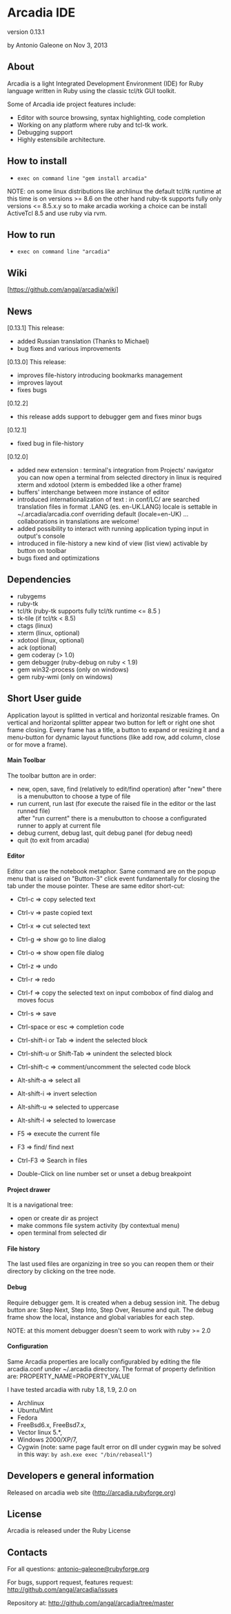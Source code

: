 # Arcadia IDE
version 0.13.1

by Antonio Galeone
on Nov 3, 2013

## About

Arcadia is a light Integrated Development Environment (IDE) for Ruby language 
written in Ruby using the classic tcl/tk GUI toolkit.

Some of Arcadia ide project features include:
 * Editor with source browsing, syntax highlighting, code completion
 * Working on any platform where ruby and tcl-tk work.
 * Debugging support
 * Highly estensibile architecture.

## How to install
 * `exec on command line "gem install arcadia"`

NOTE: on some linux distributions like archlinux the default tcl/tk runtime at this time is on versions >= 8.6
on the other hand ruby-tk supports fully only versions <= 8.5.x.y so to make arcadia working a choice 
can be install ActiveTcl 8.5 and use ruby via rvm. 

## How to run
 * `exec on command line "arcadia"`

## Wiki
[https://github.com/angal/arcadia/wiki]

## News

[0.13.1]
    This release:
  - added Russian translation (Thanks to Michael)
  - bug fixes and various improvements

[0.13.0]
    This release:
  - improves file-history  introducing bookmarks management
  - improves layout    
  - fixes bugs 

[0.12.2]
 - this release adds support to debugger gem and fixes minor bugs
  
[0.12.1] 
 - fixed bug in file-history 
 
[0.12.0]
 - added new extension : terminal's integration
   from Projects' navigator you can now open a terminal from selected directory
   in linux is required xterm and xdotool (xterm is embedded like a other frame) 
 - buffers' interchange between more instance of editor
 - introduced internationalization of text :
   in conf/LC/ are searched translation files in format <locale>.LANG (es. en-UK.LANG)
   locale is settable in ~/.arcadia/arcadia.conf overriding default (locale=en-UK)
  ... collaborations in translations are welcome!
 - added possibility to interact with running application typing input in output's console
 - introduced in file-history a new kind of view (list view) activable by button on toolbar  
 - bugs fixed and optimizations 
 
## Dependencies

  - rubygems
  - ruby-tk
  - tcl/tk (ruby-tk supports fully tcl/tk runtime <= 8.5 )
  - tk-tile (if tcl/tk < 8.5)
  - ctags (linux)
  - xterm (linux, optional)
  - xdotool (linux, optional)
  - ack (optional)
  - gem coderay (> 1.0)
  - gem debugger (ruby-debug on ruby < 1.9)
  - gem win32-process (only on windows)
  - gem ruby-wmi (only on windows)
  

## Short User guide
Application layout is splitted in vertical and horizontal resizable frames. 
On vertical and horizontal  splitter appear two button for left or right 
one shot frame closing. 
Every frame has a title, a button to expand or resizing it and a menu-button 
for dynamic layout functions (like add row, add column, close or for move a frame).

#### Main Toolbar
The toolbar button are in order:
- new, open, save, find
  (relatively to edit/find operation)
  after "new" there is a menubutton to choose a type of file
- run current, run last 
  (for execute the raised file in the editor or the last runned file)  
  after "run current" there is a menubutton to choose a configurated runner to apply at current file
- debug current, debug last, quit debug panel
  (for debug need)
- quit (to exit from arcadia)

#### Editor
Editor can use the notebook metaphor. Same command are on the popup menu 
that is raised on "Button-3" click event fundamentally for closing the tab 
under the mouse pointer.
These are same editor short-cut:
- Ctrl-c  => copy selected text
- Ctrl-v  => paste copied text
- Ctrl-x  => cut selected text
- Ctrl-g  => show go to line dialog
- Ctrl-o  => show open file dialog
- Ctrl-z  => undo
- Ctrl-r  => redo
- Ctrl-f  => copy the selected text on input combobox of find dialog and moves focus
- Ctrl-s  => save
- Ctrl-space or esc => completion code
- Ctrl-shift-i or Tab => indent the selected block
- Ctrl-shift-u or Shift-Tab => unindent the selected block
- Ctrl-shift-c => comment/uncomment the selected code block
- Alt-shift-a => select all
- Alt-shift-i => invert selection
- Alt-shift-u => selected to uppercase
- Alt-shift-l => selected to lowercase
- F5 => execute the current file 
- F3 => find/ find next
- Ctrl-F3 => Search in files

- Double-Click on line number set or unset a debug breakpoint

#### Project drawer
It is a navigational tree: 
- open or create dir as project
- make commons file system activity (by contextual menu)
- open terminal from selected dir 

#### File history
The last used files are organizing in tree so you can reopen them or their 
directory by clicking on the tree node.

#### Debug
Require debugger gem.
It is created when a debug session init. 
The debug button are: Step Next, Step Into, Step Over, Resume and quit.
The debug frame show the local, instance and global variables for each
step. 

NOTE: at this moment debugger doesn't seem to work with ruby >= 2.0  

#### Configuration
Same Arcadia properties are locally configurabled by editing the file arcadia.conf
under ~/.arcadia  directory. The format of property definition are:
<OPERATING SYSTEM IDENTIFY::>PROPERTY_NAME=PROPERTY_VALUE


I have tested arcadia with ruby 1.8, 1.9, 2.0 on 

 * Archlinux
 * Ubuntu/Mint
 * Fedora
 * FreeBsd6.x, FreeBsd7.x, 
 * Vector linux 5.*,
 * Windows 2000/XP/7, 
 * Cygwin (note: same page fault error on dll under cygwin may be solved in this way: `by ash.exe exec "/bin/rebaseall"`) 

## Developers e general information
Released on arcadia web site (http://arcadia.rubyforge.org) 

## License
Arcadia is released under the Ruby License

## Contacts
For all questions:
antonio-galeone@rubyforge.org

For bugs, support request, features request:
http://github.com/angal/arcadia/issues

Repository at:
http://github.com/angal/arcadia/tree/master
